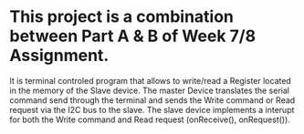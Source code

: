 # This project is a combination between Part A & B of Week 7/8 Assignment.

It is terminal controled program that allows to write/read a Register located in the memory of the Slave device.
The master Device translates the serial command send through the terminal and sends the Write command or Read request via the I2C bus to the slave.
The slave device implements a interupt for both the Write command and Read request (onReceive(), onRequest()).   